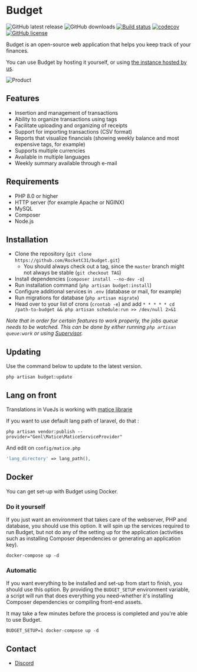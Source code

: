 # Budget

![GitHub latest release](https://img.shields.io/github/v/release/RocketC31/budget?include_prereleases)
![GitHub downloads](https://img.shields.io/github/downloads/RocketC31/budget/total)
[![Build status](https://travis-ci.com/RocketC31/budget.svg?branch=master)](https://travis-ci.com/RocketC31/budget)
[![codecov](https://codecov.io/gh/RocketC31/budget/branch/master/graph/badge.svg)](https://codecov.io/gh/RocketC31/budget)
[![GitHub license](https://img.shields.io/github/license/RocketC31/budget.svg)](https://github.com/RocketC31/budget/blob/master/LICENSE)

Budget is an open-source web application that helps you keep track of your finances.

You can use Budget by hosting it yourself, or using [the instance hosted by us](https://budgethq.com).

![Product](https://user-images.githubusercontent.com/9268822/46098425-a8877300-c1c4-11e8-9293-f43ceb9d6f97.png)

## Features

* Insertion and management of transactions
* Ability to organize transactions using tags
* Facilitate uploading and organizing of receipts
* Support for importing transactions (CSV format)
* Reports that visualize financials (showing weekly balance and most expensive tags, for example)
* Supports multiple currencies
* Available in multiple languages
* Weekly summary available through e-mail

## Requirements

* PHP 8.0 or higher
* HTTP server (for example Apache or NGINX)
* MySQL
* Composer
* Node.js

## Installation

* Clone the repository (`git clone https://github.com/RocketC31/budget.git`)
    * You should always check out a tag, since the `master` branch might not always be stable (`git checkout TAG`)
* Install dependencies (`composer install --no-dev -o`)
* Run installation command (`php artisan budget:install`)
* Configure additional services in `.env` (database or mail, for example)
* Run migrations for database (`php artisan migrate`)
* Head over to your list of crons (`crontab -e`) and add `* * * * * cd /path-to-budget && php artisan schedule:run >> /dev/null 2>&1`

*Note that in order for certain features to work properly, the jobs queue needs to be watched. This can be done by either running `php artisan queue:work` or using [Supervisor](https://laravel.com/docs/7.x/queues#supervisor-configuration).*

## Updating

Use the command below to update to the latest version.

```
php artisan budget:update
```

## Lang on front
Translations in VueJs is working with [matice librarie](https://github.com/GENL/matice)

If you want to use default lang path of laravel, do that :
```
php artisan vendor:publish --provider="Genl\Matice\MaticeServiceProvider"
```

And edit on `config/matice.php`

```PHP
'lang_directory' => lang_path(),
```

## Docker

You can get set-up with Budget using Docker.

### Do it yourself

If you just want an environment that takes care of the webserver, PHP and database, you should use this option. It will spin up the services required to run Budget, but not do any of the setting up for the application (activities such as installing Composer dependencies or generating an application key).

`docker-compose up -d`

### Automatic

If you want everything to be installed and set-up from start to finish, you should use this option. By providing the `BUDGET_SETUP` environment variable, a script will run that does everything you need–whether it's installing Composer dependencies or compiling front-end assets.

It may take a few minutes before the process is completed and you're able to use Budget.

`BUDGET_SETUP=1 docker-compose up -d`

## Contact

* [Discord](https://discord.gg/QFQdvy3)
